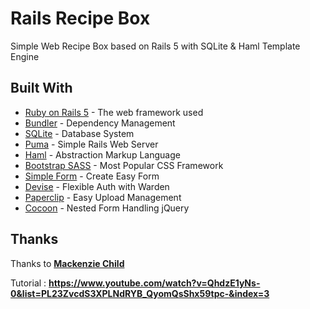# Rails Recipe Box

Simple Web Recipe Box based on Rails 5 with SQLite & Haml Template Engine

## Built With

* [Ruby on Rails 5](rubyonrails.org) - The web framework used
* [Bundler](http://bundler.io/) - Dependency Management
* [SQLite](https://www.sqlite.org/) - Database System
* [Puma](https://rubygems.org/gems/puma) - Simple Rails Web Server
* [Haml](https://rubygems.org/gems/haml) - Abstraction Markup Language
* [Bootstrap SASS](https://rubygems.org/gems/bootstrap-sass) - Most Popular CSS Framework
* [Simple Form](https://rubygems.org/gems/simple_form) - Create Easy Form
* [Devise](https://rubygems.org/gems/devise) - Flexible Auth with Warden
* [Paperclip](https://rubygems.org/gems/paperclip) - Easy Upload Management
* [Cocoon](https://rubygems.org/gems/cocoon) - Nested Form Handling jQuery

## Thanks
Thanks to **[Mackenzie Child](https://github.com/mackenziechild/)**

Tutorial : **https://www.youtube.com/watch?v=QhdzE1yNs-0&list=PL23ZvcdS3XPLNdRYB_QyomQsShx59tpc-&index=3**
